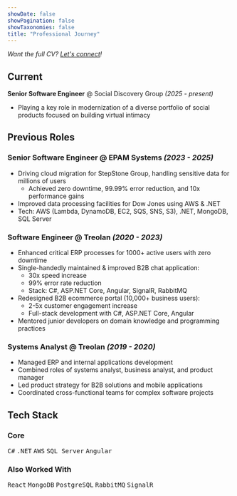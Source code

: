 ```yaml
---
showDate: false
showPagination: false
showTaxonomies: false
title: "Professional Journey"
---
```

*Want the full CV? [Let's connect](/contact)!*

## Current
**Senior Software Engineer** @ Social Discovery Group *(2025 - present)*
- Playing a key role in modernization of a diverse portfolio of social products focused on building virtual intimacy

## Previous Roles
### Senior Software Engineer @ EPAM Systems *(2023 - 2025)*
- Driving cloud migration for StepStone Group, handling sensitive data for millions of users
  - Achieved zero downtime, 99.99% error reduction, and 10x performance gains
- Improved data processing facilities for Dow Jones using AWS & .NET
- Tech: AWS (Lambda, DynamoDB, EC2, SQS, SNS, S3), .NET, MongoDB, SQL Server


### Software Engineer @ Treolan *(2020 - 2023)*
- Enhanced critical ERP processes for 1000+ active users with zero downtime
- Single-handedly maintained & improved B2B chat application:
  - 30x speed increase
  - 99% error rate reduction
  - Stack: C#, ASP.NET Core, Angular, SignalR, RabbitMQ
- Redesigned B2B ecommerce portal (10,000+ business users):
  - 2-5x customer engagement increase
  - Full-stack development with C#, ASP.NET Core, Angular
- Mentored junior developers on domain knowledge and programming practices

### Systems Analyst @ Treolan *(2019 - 2020)*
- Managed ERP and internal applications development
- Combined roles of systems analyst, business analyst, and product manager
- Led product strategy for B2B solutions and mobile applications
- Coordinated cross-functional teams for complex software projects

## Tech Stack
### Core
<kbd>C#</kbd> <kbd>.NET</kbd> <kbd>AWS</kbd> <kbd>SQL Server</kbd> <kbd>Angular</kbd>

### Also Worked With
<kbd>React</kbd> <kbd>MongoDB</kbd> <kbd>PostgreSQL</kbd> <kbd>RabbitMQ</kbd> <kbd>SignalR</kbd>
